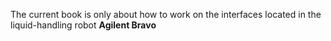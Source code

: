 The current book is only about how to work on the interfaces located in the liquid-handling robot **Agilent Bravo**
